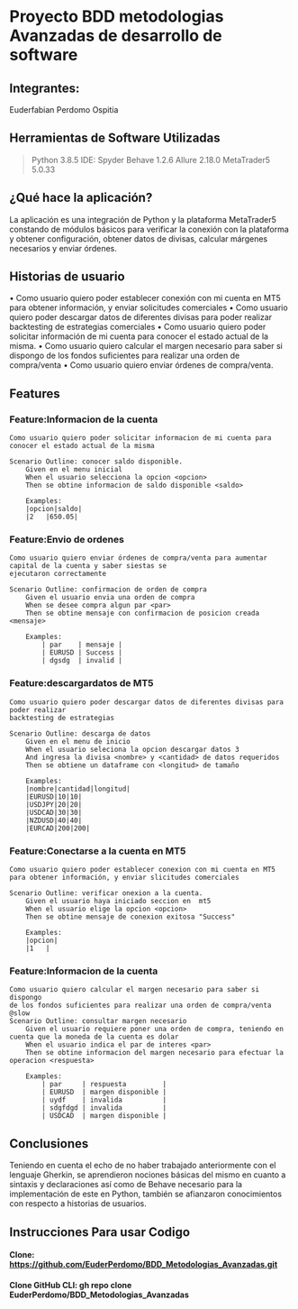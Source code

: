 # Proyecto BDD metodologias Avanzadas de desarrollo de software
## Integrantes:
Euderfabian Perdomo Ospitia

## Herramientas de Software Utilizadas
> Python 3.8.5
> IDE:  Spyder 
> Behave 1.2.6
> Allure 2.18.0
> MetaTrader5 5.0.33

## ¿Qué hace la aplicación?
La aplicación es una integración de Python y la plataforma MetaTrader5 constando de módulos básicos para verificar la conexión con la plataforma y obtener configuración, obtener datos de divisas, calcular márgenes necesarios y enviar órdenes. 
## Historias de usuario

•	Como usuario quiero poder establecer conexión con mi cuenta en MT5 para obtener información, y enviar solicitudes comerciales
•	Como usuario quiero poder descargar datos de diferentes divisas para poder realizar backtesting de estrategias comerciales
•	Como usuario quiero poder solicitar información de mi cuenta para conocer el estado actual de la misma.
•	Como usuario quiero calcular el margen necesario para saber si dispongo de los fondos suficientes para realizar una orden de compra/venta
•	Como usuario quiero enviar órdenes de compra/venta.


## Features

### Feature:Informacion de la cuenta
    Como usuario quiero poder solicitar informacion de mi cuenta para conocer el estado actual de la misma
    
    Scenario Outline: conocer saldo disponible.
        Given en el menu inicial
        When el usuario selecciona la opcion <opcion>
        Then se obtine informacion de saldo disponible <saldo>

        Examples:
        |opcion|saldo|
        |2   |650.05|
 ### Feature:Envio de ordenes
    Como usuario quiero enviar órdenes de compra/venta para aumentar capital de la cuenta y saber siestas se
    ejecutaron correctamente

    Scenario Outline: confirmacion de orden de compra
        Given el usuario envia una orden de compra
        When se desee compra algun par <par>
        Then se obtine mensaje con confirmacion de posicion creada <mensaje>

        Examples:
            | par    | mensaje |
            | EURUSD | Success |
            | dgsdg  | invalid |
 ### Feature:descargardatos de MT5
    Como usuario quiero poder descargar datos de diferentes divisas para poder realizar 
    backtesting de estrategias
    
    Scenario Outline: descarga de datos
        Given en el menu de inicio
        When el usuario seleciona la opcion descargar datos 3
        And ingresa la divisa <nombre> y <cantidad> de datos requeridos
        Then se obtiene un dataframe con <longitud> de tamaño
        
        Examples:
        |nombre|cantidad|longitud|
        |EURUSD|10|10|
        |USDJPY|20|20|
        |USDCAD|30|30|
        |NZDUSD|40|40|
        |EURCAD|200|200|
        
 ### Feature:Conectarse a la cuenta en MT5
    Como usuario quiero poder establecer conexion con mi cuenta en MT5 
    para obtener información, y enviar slicitudes comerciales
    
    Scenario Outline: verificar onexion a la cuenta.
        Given el usuario haya iniciado seccion en  mt5
        When el usuario elige la opcion <opcion>
        Then se obtine mensaje de conexion exitosa "Success"

        Examples:
        |opcion|
        |1   |
 ### Feature:Informacion de la cuenta
    Como usuario quiero calcular el margen necesario para saber si dispongo
    de los fondos suficientes para realizar una orden de compra/venta
    @slow
    Scenario Outline: consultar margen necesario
        Given el usuario requiere poner una orden de compra, teniendo en cuenta que la moneda de la cuenta es dolar
        When el usuario indica el par de interes <par>
        Then se obtine informacion del margen necesario para efectuar la operacion <respuesta>

        Examples:
            | par     | respuesta         |
            | EURUSD  | margen disponible |
            | uydf    | invalida          |
            | sdgfdgd | invalida          |
            | USDCAD  | margen disponible |

## Conclusiones
Teniendo en cuenta el echo de no haber trabajado anteriormente con el lenguaje Gherkin, se aprendieron nociones básicas del mismo en cuanto a sintaxis y declaraciones así como de Behave necesario para la implementación de este  en Python, también se afianzaron conocimientos con respecto a historias de usuarios.

## Instrucciones Para usar Codigo
#### Clone: https://github.com/EuderPerdomo/BDD_Metodologias_Avanzadas.git
#### Clone GitHub CLI: gh repo clone EuderPerdomo/BDD_Metodologias_Avanzadas
